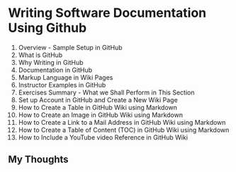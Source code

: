 # Writing Software Documentation Using Github

1. Overview - Sample Setup in GitHub
2. What is GitHub
3. Why Writing in GitHub
4. Documentation in GitHub
5. Markup Language in Wiki Pages
6. Instructor Examples in GitHub
7. Exercises Summary - What we Shall Perform in This Section
8. Set up Account in GitHub and Create a New Wiki Page
9. How to Create a Table in GitHub Wiki using Markdown
10. How to Create an Image in GitHub Wiki using Markdown
11. How to Create a Link to a Mail Address in GitHub Wiki using Markdown
12. How to Create a Table of Content (TOC) in GitHub Wiki using Markdown
13. How to Include a YouTube video Reference in GitHub Wiki

## My Thoughts
